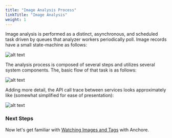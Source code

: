 ```yaml
---
title: "Image Analysis Process"
linkTitle: "Image Analysis"
weight: 1
---
```


Image analysis is performed as a distinct, asynchronous, and scheduled task driven by queues that analyzer workers periodically poll. Image records have a small state-machine as follows:

![alt text](/ImageAnalysisState.jpg)

The analysis process is composed of several steps and utilizes several system components. The, basic flow of that task is as follows:

![alt text](/ImageAnalysisTask.jpg)

Adding more detail, the API call trace between services looks approximately like (somewhat simplified for ease of presentation):

![alt text](/ImageAnalysisAPI.jpg)

### Next Steps

Now let's get familiar with [Watching Images and Tags](/docs/overview/concepts/images/image_tag_watchers) with Anchore. 